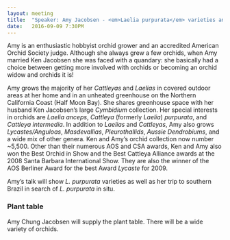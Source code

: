 ```yaml
---
layout: meeting
title:  "Speaker: Amy Jacobsen - <em>Laelia purpurata</em> varieties and the hunt for <em>L. purpurata</em> in situ"
date:   2016-09-09 7:30PM
---
```


Amy is an enthusiastic hobbyist orchid grower and an accredited
American Orchid Society judge.  Although she always grew a few
orchids, when Amy married Ken Jacobsen she was faced with a quandary:
she basically had a choice between getting more involved with orchids
or becoming an orchid widow and orchids it is!

Amy grows the majority of her *Cattleyas* and *Laelias* in covered
outdoor areas at her home and in an unheated greenhouse on the
Northern California Coast (Half Moon Bay). She shares greenhouse
space with her husband Ken Jacobsen’s large *Cymbidium* collection.
Her special interests in orchids are *Laelia anceps*, *Cattleya*
(formerly *Laelia*) *purpurata*, and *Cattleya intermedia*. In
addition to *Laelias* and *Cattleyas*, Amy also grows *Lycastes/Anguloas*,
*Masdevallias*, *Pleurothallids*, *Aussie Dendrobiums*, and a wide
mix of other genera. Ken and Amy’s orchid collection now number
~5,500.  Other than their numerous AOS and CSA awards, Ken and Amy
also won the Best Orchid in Show and the Best Cattleya Alliance
awards at the 2008 Santa Barbara International Show. They are also
the winner of the AOS Berliner Award for the best Award *Lycaste*
for 2009.

Amy’s talk will show *L. purpurata* varieties as well as her trip
to southern Brazil in search of *L.  purpurata* in situ.

### Plant table

Amy Chung Jacobsen will supply the plant table. There will be a
wide variety of orchids.
